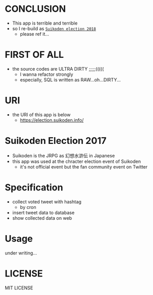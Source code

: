 # CONCLUSION
- This app is terrible and terrible
- so I re-build as [`Suikoden election 2018`](https://github.com/corselia/suikoden-election-2018)
    - please ref it...

# FIRST OF ALL
- the source codes are ULTRA DIRTY ;;;;;(((((
    - I wanna refactor strongly
    - especially, SQL is written as RAW...oh...DIRTY...

# URI
- the URI of this app is below
    - https://election.suikoden.info/

# Suikoden Election 2017
- Suikoden is the JRPG as 幻想水滸伝 in Japanese
- this app was used at the chracter election event of Suikoden
    - it's not official event but the fan community event on Twitter

# Specification
- collect voted tweet with hashtag
    - by cron
- insert tweet data to database
- show collected data on web

# Usage
under writing...

# LICENSE
MIT LICENSE

